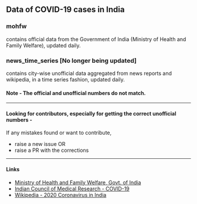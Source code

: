 ## Data of COVID-19 cases in India

### mohfw
contains official data from the Government of India (Ministry of Health and Family Welfare), updated daily.

### news_time_series **[No longer being updated]**
contains city-wise unofficial data aggregated from news reports and wikipedia, in a time series fashion, updated daily. 

#### **Note** - The official and unofficial numbers do not match. 
______
#### Looking for contributors, especially for getting the correct unofficial numbers -

If any mistakes found or want to contribute, 
- raise a new issue OR
- raise a PR with the corrections
______
#### Links
- [Ministry of Health and Family Welfare, Govt. of India](https://www.mohfw.gov.in)
- [Indian Council of Medical Research - COVID-19](https://icmr.nic.in/node/39071)
- [Wikipedia - 2020 Coronavirus in India](https://en.wikipedia.org/wiki/2020_coronavirus_pandemic_in_India)
